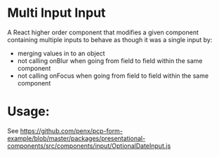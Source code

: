 # Multi Input Input

A React higher order component that modifies a given component containing multiple inputs to behave as though it was a single input by:
- merging values in to an object
- not calling onBlur when going from field to field within the same component
- not calling onFocus when going from field to field within the same component

# Usage:

See https://github.com/penx/pcp-form-example/blob/master/packages/presentational-components/src/components/input/OptionalDateInput.js
